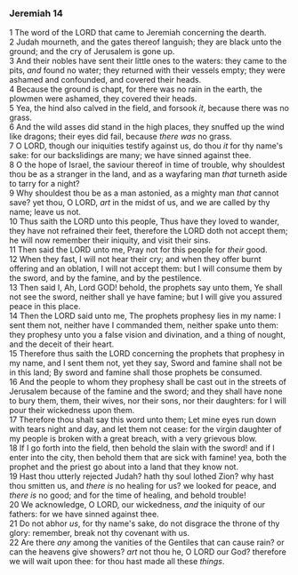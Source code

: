 ### Jeremiah 14

1 The word of the LORD that came to Jeremiah concerning the dearth.  
2 Judah mourneth, and the gates thereof languish; they are black unto the ground; and the cry of Jerusalem is gone up.  
3 And their nobles have sent their little ones to the waters: they came to the pits, *and* found no water; they returned with their vessels empty; they were ashamed and confounded, and covered their heads.  
4 Because the ground is chapt, for there was no rain in the earth, the plowmen were ashamed, they covered their heads.  
5 Yea, the hind also calved in the field, and forsook *it*, because there was no grass.  
6 And the wild asses did stand in the high places, they snuffed up the wind like dragons; their eyes did fail, because *there was* no grass.  
7 O LORD, though our iniquities testify against us, do thou *it* for thy name's sake: for our backslidings are many; we have sinned against thee.  
8 O the hope of Israel, the saviour thereof in time of trouble, why shouldest thou be as a stranger in the land, and as a wayfaring man *that* turneth aside to tarry for a night?  
9 Why shouldest thou be as a man astonied, as a mighty man *that* cannot save? yet thou, O LORD, *art* in the midst of us, and we are called by thy name; leave us not.  
10 Thus saith the LORD unto this people, Thus have they loved to wander, they have not refrained their feet, therefore the LORD doth not accept them; he will now remember their iniquity, and visit their sins.  
11 Then said the LORD unto me, Pray not for this people for *their* good.  
12 When they fast, I will not hear their cry; and when they offer burnt offering and an oblation, I will not accept them: but I will consume them by the sword, and by the famine, and by the pestilence.  
13 Then said I, Ah, Lord GOD! behold, the prophets say unto them, Ye shall not see the sword, neither shall ye have famine; but I will give you assured peace in this place.  
14 Then the LORD said unto me, The prophets prophesy lies in my name: I sent them not, neither have I commanded them, neither spake unto them: they prophesy unto you a false vision and divination, and a thing of nought, and the deceit of their heart.  
15 Therefore thus saith the LORD concerning the prophets that prophesy in my name, and I sent them not, yet they say, Sword and famine shall not be in this land; By sword and famine shall those prophets be consumed.  
16 And the people to whom they prophesy shall be cast out in the streets of Jerusalem because of the famine and the sword; and they shall have none to bury them, them, their wives, nor their sons, nor their daughters: for I will pour their wickedness upon them.  
17 Therefore thou shalt say this word unto them; Let mine eyes run down with tears night and day, and let them not cease: for the virgin daughter of my people is broken with a great breach, with a very grievous blow.  
18 If I go forth into the field, then behold the slain with the sword! and if I enter into the city, then behold them that are sick with famine! yea, both the prophet and the priest go about into a land that they know not.  
19 Hast thou utterly rejected Judah? hath thy soul lothed Zion? why hast thou smitten us, and *there is* no healing for us? we looked for peace, and *there is* no good; and for the time of healing, and behold trouble!  
20 We acknowledge, O LORD, our wickedness, *and* the iniquity of our fathers: for we have sinned against thee.  
21 Do not abhor *us*, for thy name's sake, do not disgrace the throne of thy glory: remember, break not thy covenant with us.  
22 Are there *any* among the vanities of the Gentiles that can cause rain? or can the heavens give showers? *art* not thou he, O LORD our God? therefore we will wait upon thee: for thou hast made all these *things*.  
